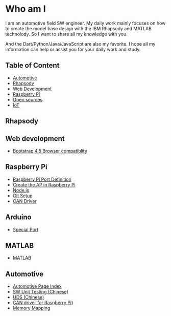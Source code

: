 # Who am I

I am an automotive field SW engineer. My daily work mainly focuses on how to create the model base design with the IBM Rhapsody and MATLAB technolody. So I want to share all my knowledge with you.

And the Dart/Python/Java/JavaScript are also my favorite. I hope all my information can help or assist you for your daily work and study.

## Table of Content

* [Automotive](#automotive)
* [Rhapsody](#rhapsody)
* [Web Development](#web-development)
* [Raspberry Pi](#raspberry-pi)
* [Open sources](./opensources/opensources.md)
* [IoT](./IoT/IoT.md)

## Rhapsody

## Web development

* [Bootstrap 4.5 Browser compatiblity](/web_development/bootstrap.md#bootstrap-45-browser-support)

## Raspberry Pi

* [Raspberry Pi Port Definition](./raspberrypi/hardware/hardware.md#port-definition)
* [Create the AP in Raspberry Pi](./raspberrypi/network/create_ap.md)
* [Node.js](./raspberrypi/node/node.md)
* [Git Setup](./raspberrypi/git/git.md)
* [CAN Driver](./raspberrypi/network/can.md)


## Arduino

* [Special Port](/arduino/hardware.md#speical-port)

## MATLAB

* [MATLAB](MATLAB/index.md)

## Automotive

* [Automotive Page Index](./automotive/automotive.md)
* [SW Unit Testing (Chinese)](./automotive/FSM/ISO26262.md#unit-testing)
* [UDS (Chinese)](./automotive/UDS/uds.md)
* [CAN driver for Raspberry Pi](./raspberrypi/network/can.md))
* [Memory Mapping](./automotive/AUTOSAR/memory_mapping.md)


